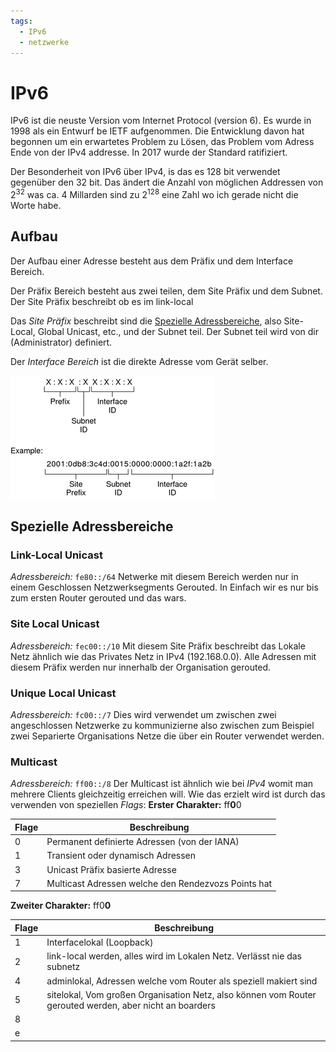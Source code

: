 ```yaml
---
tags:
  - IPv6
  - netzwerke
---
```

# IPv6
IPv6 ist die neuste Version vom Internet Protocol (version 6). Es wurde in 1998 als ein Entwurf be IETF aufgenommen. Die Entwicklung davon hat begonnen um ein erwartetes Problem zu Lösen, das Problem vom Adress Ende von der IPv4 addresse. 
In 2017 wurde der Standard ratifiziert.

Der Besonderheit von IPv6 über IPv4, is das es 128 bit verwendet gegenüber den 32 bit. Das ändert die Anzahl von möglichen Addressen von $2^{32}$ was ca. 4 Millarden sind zu $2^{128}$ eine Zahl wo ich gerade nicht die Worte habe.

## Aufbau
Der Aufbau einer Adresse besteht aus dem Präfix und dem Interface Bereich.

Der Präfix Bereich besteht aus zwei teilen, dem Site Präfix und dem Subnet. Der Site Präfix beschreibt ob es im link-local

Das *Site Präfix* beschreibt sind die [Spezielle Adressbereiche](#Spezielle%20Adressbereiche), also Site-Local, Global Unicast, etc., und der Subnet teil. Der Subnet teil wird von dir (Administrator) definiert.

Der *Interface Bereich* ist die direkte Adresse vom Gerät selber.

![](assets/ipv6.png)

## Spezielle Adressbereiche
### Link-Local Unicast
*Adressbereich:* `fe80::/64`
Netwerke mit diesem Bereich werden nur in einem Geschlossen Netzwerksegments Gerouted. In Einfach wir es nur bis zum ersten Router gerouted und das wars.

### Site Local Unicast
*Adressbereich:* `fec00::/10`
Mit diesem Site Präfix beschreibt das Lokale Netz ähnlich wie das Privates Netz in IPv4 (192.168.0.0). Alle Adressen mit diesem Präfix werden nur innerhalb der Organisation gerouted.

### Unique Local Unicast
*Adressbereich:* `fc00::/7`
Dies wird verwendet um zwischen zwei angeschlossen Netzwerke zu kommunizierne also zwischen zum Beispiel zwei Separierte Organisations Netze die über ein Router verwendet werden.

### Multicast
*Adressbereich:* `ff00::/8`
Der Multicast ist ähnlich wie bei *IPv4* womit man mehrere Clients gleichzeitig erreichen will. Wie das erzielt wird ist durch das verwenden von speziellen *Flags*:
**Erster Charakter:**
ff**0**0

| Flage | Beschreibung                                        |
| ----- | --------------------------------------------------- |
| 0     | Permanent definierte Adressen (von der IANA)        |
| 1     | Transient oder dynamisch Adressen                   |
| 3     | Unicast Präfix basierte Adresse                     |
| 7     | Multicast Adressen welche den Rendezvozs Points hat |
**Zweiter Charakter:**
ff0**0**

| Flage | Beschreibung                                                                                            |
| ----- | ------------------------------------------------------------------------------------------------------- |
| 1     | Interfacelokal (Loopback)                                                                               |
| 2     | link-local werden, alles wird im Lokalen Netz. Verlässt nie das subnetz                                 |
| 4     | adminlokal, Adressen welche vom Router als speziell makiert sind                                        |
| 5     | sitelokal, Vom großen Organisation Netz, also können vom Router gerouted werden, aber nicht an boarders |
| 8     |                                                                                                         |
| e     |                                                                                                         |
